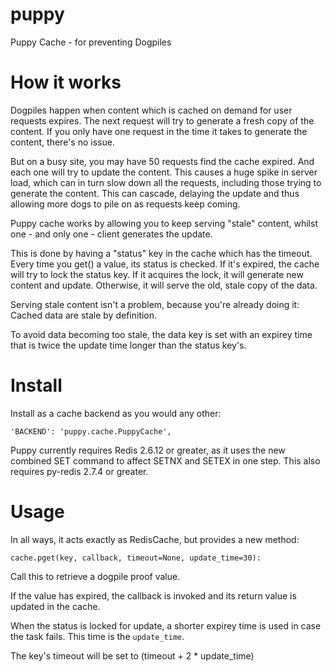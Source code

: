 puppy
=====

Puppy Cache - for preventing Dogpiles

How it works
============

Dogpiles happen when content which is cached on demand for user requests
expires.  The next request will try to generate a fresh copy of the content.
 If you only have one request in the time it takes to generate the content,
there's no issue.

But on a busy site, you may have 50 requests find the cache expired.  And each
one will try to update the content.  This causes a huge spike in server load,
which can in turn slow down all the requests, including those trying to
generate the content.  This can cascade, delaying the update and thus allowing
more dogs to pile on as requests keep coming.

Puppy cache works by allowing you to keep serving "stale" content, whilst one -
and only one - client generates the update.

This is done by having a "status" key in the cache which has the timeout.
Every time you get() a value, its status is checked.  If it's expired, the
cache will try to lock the status key.  If it acquires the lock, it will
generate new content and update.  Otherwise, it will serve the old, stale copy
of the data.

Serving stale content isn't a problem, because you're already doing it: Cached
data are stale by definition.

To avoid data becoming too stale, the data key is set with an expirey time that
is twice the update time longer than the status key's.

Install
=======

Install as a cache backend as you would any other:

    'BACKEND': 'puppy.cache.PuppyCache',

Puppy currently requires Redis 2.6.12 or greater, as it uses the new combined
SET command to affect SETNX and SETEX in one step.  This also requires
py-redis 2.7.4 or greater.

Usage
=====

In all ways, it acts exactly as RedisCache, but provides a new method:

    cache.pget(key, callback, timeout=None, update_time=30):

Call this to retrieve a dogpile proof value.

If the value has expired, the callback is invoked and its return value is
updated in the cache.

When the status is locked for update, a shorter expirey time is used in case
the task fails.  This time is the `update_time`.

The key's timeout will be set to (timeout + 2 * update_time)

